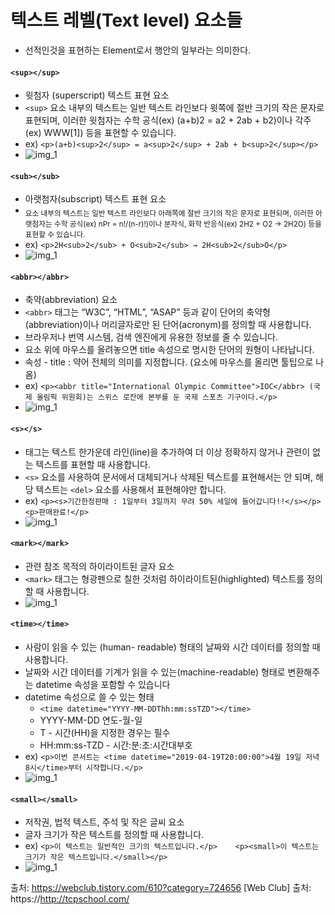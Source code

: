 
# 텍스트 레벨(Text level) 요소들
- 선적인것을 표현하는 Element로서 행안의 일부라는 의미한다.

#### `<sup></sup>`
- 윗첨자 (superscript) 텍스트 표현 요소
- `<sup>` 요소 내부의 텍스트는 일반 텍스트 라인보다 윗쪽에 절반 크기의 작은 문자로 표현되며, 이러한 윗첨자는 수학 공식(ex) (a+b)2 = a2 + 2ab + b2)이나 각주(ex) WWW[1]) 등을 표현할 수 있습니다.
- ex) `<p>(a+b)<sup>2</sup> = a<sup>2</sup> + 2ab + b<sup>2</sup></p>`
- ![img_1](images/sup.png)

#### `<sub></sub>`
- 아랫첨자(subscript) 텍스트 표현 요소
- <sub> 요소 내부의 텍스트는 일반 텍스트 라인보다 아래쪽에 절반 크기의 작은 문자로 표현되며, 이러한 아랫첨자는 수학 공식(ex) nPr = n!/(n-r)!)이나 분자식, 화학 반응식(ex) 2H2 + O2 → 2H2O) 등을 표현할 수 있습니다.
- ex) `<p>2H<sub>2</sub> + O<sub>2</sub> → 2H<sub>2</sub>O</p>`
- ![img_1](images/sub.png)

#### `<abbr></abbr>`
- 축약(abbreviation) 요소
- `<abbr>` 태그는 “W3C”, “HTML”, “ASAP” 등과 같이 단어의 축약형(abbreviation)이나 머리글자로만 된 단어(acronym)를 정의할 때 사용합니다.
- 브라우저나 번역 시스템, 검색 엔진에게 유용한 정보를 줄 수 있습니다.
- 요소 위에 마우스를 올려놓으면 title 속성으로 명시한 단어의 원형이 나타납니다.
- 속성 - title : 약어 전체의 의미를 지정합니다. (요소에 마우스를 올리면 툴팁으로 나옴)
- ex) `<p><abbr title="International Olympic Committee">IOC</abbr> (국제 올림픽 위원회)는 스위스 로잔에 본부를 둔 국제 스포츠 기구이다.</p>`
- ![img_1](images/abbr.png)

#### `<s></s>`
-  태그는 텍스트 한가운데 라인(line)을 추가하여 더 이상 정확하지 않거나 관련이 없는 텍스트를 표현할 때 사용합니다.
-  `<s>` 요소를 사용하여 문서에서 대체되거나 삭제된 텍스트를 표현해서는 안 되며, 해당 텍스트는 `<del>` 요소를 사용해서 표현해야만 합니다.
- ex) `<p><s>기간한정판매 : 1일부터 3일까지 무려 50% 세일에 들어갑니다!!</s></p> <p>판매완료!</p>`
- ![img_1](images/s.png)

#### `<mark></mark>`
- 관련 참조 목적의 하이라이트된 글자 요소
- `<mark>` 태그는 형광펜으로 칠한 것처럼 하이라이트된(highlighted) 텍스트를 정의할 때 사용합니다.
- ![img_1](images/mark.png)

#### `<time></time>`
- 사람이 읽을 수 있는 (human- readable) 형태의 날짜와 시간 데이터를 정의할 때 사용합니다.
-  날짜와 시간 데이터를 기계가 읽을 수 있는(machine-readable) 형태로 변환해주는 datetime 속성을 포함할 수 있습니다
-  datetime 속성으로 쓸 수 있는 형태
   -  `<time datetime="YYYY-MM-DDThh:mm:ssTZD"></time>`
   -  YYYY-MM-DD 연도-월-일
   -  T - 시간(HH)을 지정한 경우는 필수
   -  HH:mm:ss-TZD - 시간:분:초:시간대부호
- ex) `<p>이번 콘서트는 <time datetime="2019-04-19T20:00:00">4월 19일 저녁 8시</time>부터 시작합니다.</p>`
- ![img_1](images/time.png)

#### `<small></small>`
- 저작권, 법적 텍스트, 주석 및 작은 글씨 요소
- 글자 크기가 작은 텍스트를 정의할 때 사용합니다.
- ex) `<p>이 텍스트는 일반적인 크기의 텍스트입니다.</p>    <p><small>이 텍스트는 크기가 작은 텍스트입니다.</small></p>`
- ![img_1](images/small.png)



출처: https://webclub.tistory.com/610?category=724656 [Web Club]
출처: https://http://tcpschool.com/